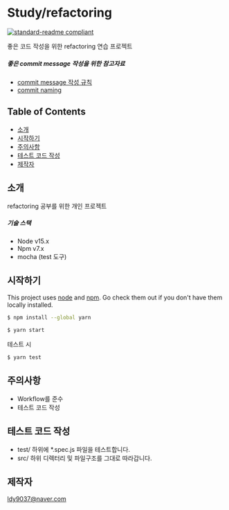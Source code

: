 # Study/refactoring

[![standard-readme compliant](https://img.shields.io/badge/readme%20style-standard-brightgreen.svg?style=flat-square)](https://github.com/RichardLitt/standard-readme)

좋은 코드 작성을 위한 refactoring 연습 프로젝트

##### 좋은 commit message 작성을 위한 참고자료

- [commit message 작성 규칙](https://meetup.toast.com/posts/106)
- [commit naming](https://blog.ull.im/engineering/2019/03/10/logs-on-git.html)


## Table of Contents

- [소개](#intro)
- [시작하기](#install)
- [주의사항](#precautions)
- [테스트 코드 작성](#test-code)
- [제작자](#producer)

## 소개

 refactoring 공부를 위한 개인 프로젝트 
 
 ##### 기술 스택
 - Node v15.x
 - Npm v7.x
 - mocha (test 도구)

## 시작하기

This project uses [node](http://nodejs.org) and [npm](https://npmjs.com). Go check them out if you don't have them locally installed.

```sh
$ npm install --global yarn
```

```sh
$ yarn start
```

테스트 시
```sh
$ yarn test
```

## 주의사항
 - Workflow를 준수
 - 테스트 코드 작성  

## 테스트 코드 작성
 - test/ 하위에 *.spec.js 파일을 테스트합니다.
 - src/ 하위 디렉터리 및 파일구조를 그대로 따라갑니다.

## 제작자
[ldy9037@naver.com]()